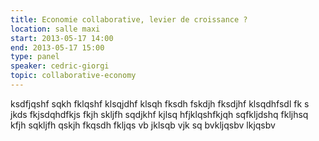 ```yaml
---
title: Economie collaborative, levier de croissance ?
location: salle maxi
start: 2013-05-17 14:00
end: 2013-05-17 15:00
type: panel
speaker: cedric-giorgi
topic: collaborative-economy
---
```


ksdfjqshf sqkh fklqshf klsqjdhf klsqh fksdh fskdjh fksdjhf klsqdhfsdl fk s jkds fkjsdqhdfkjs fkjh skljfh sqdjkhf kjlsq hfjklqshfkjqh sqfkljdshq fkljhsq kfjh sqkljfh qskjh fkqsdh fkljqs vb jklsqb vjk sq bvkljqsbv lkjqsbv
